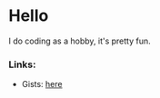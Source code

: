 # Hello
I do coding as a hobby, it's pretty fun.

### Links:
- Gists: [here](https://gist.github.com/Icedude907)
